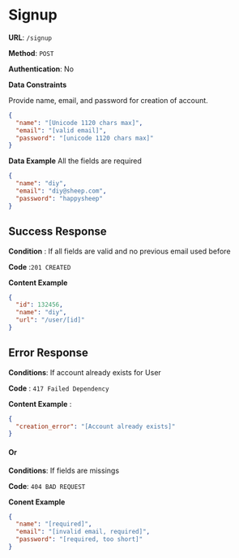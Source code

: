 # Signup

**URL**: `/signup`

**Method**: `POST`

**Authentication**: No

**Data Constraints**

Provide name, email, and password for creation of account.

```json
{
  "name": "[Unicode 1120 chars max]",
  "email": "[valid email]",
  "password": "[unicode 1120 chars max]"
}
```

**Data Example** All the fields are required

```json
{
  "name": "diy",
  "email": "diy@sheep.com",
  "password": "happysheep"
}
```

## Success Response

**Condition** : If all fields are valid and no previous email used before

**Code** :`201 CREATED`

**Content Example**

```json
{
  "id": 132456,
  "name": "diy",
  "url": "/user/[id]"
}
```

## Error Response

**Conditions**: If account already exists for User

**Code** : `417 Failed Dependency`

**Content Example** :

```json
{
  "creation_error": "[Account already exists]"
}
```

#### Or

**Conditions**: If fields are missings

**Code**: `404 BAD REQUEST`

**Conent Example**

```json
{
  "name": "[required]",
  "email": "[invalid email, required]",
  "password": "[required, too short]"
}
```
